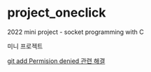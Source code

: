 # project_oneclick
2022 mini project - socket programming with C

미니 프로젝트

[git add Permision denied 관련 해결](https://openingsound.tistory.com/95)
